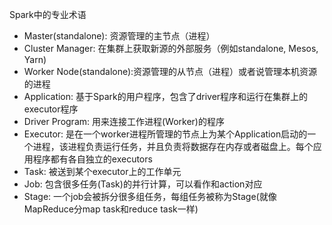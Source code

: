 Spark中的专业术语

- Master(standalone): 资源管理的主节点（进程）
- Cluster Manager: 在集群上获取新源的外部服务（例如standalone, Mesos, Yarn)
- Worker Node(standalone):资源管理的从节点（进程）或者说管理本机资源的进程
- Application: 基于Spark的用户程序，包含了driver程序和运行在集群上的executor程序
- Driver Program: 用来连接工作进程(Worker)的程序
- Executor: 是在一个worker进程所管理的节点上为某个Application启动的一个进程，该进程负责运行任务，并且负责将数据存在内存或者磁盘上。每个应用程序都有各自独立的executors
- Task: 被送到某个executor上的工作单元
- Job: 包含很多任务(Task)的并行计算，可以看作和action对应
- Stage: 一个job会被拆分很多组任务，每组任务被称为Stage(就像MapReduce分map task和reduce task一样)

